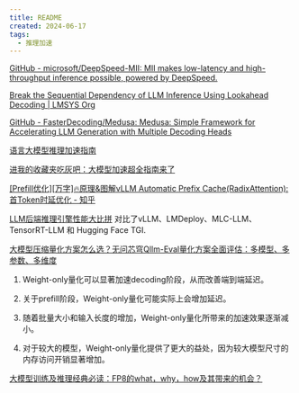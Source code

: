 ```yaml
---
title: README
created: 2024-06-17
tags:
  - 推理加速
---
```



[GitHub - microsoft/DeepSpeed-MII: MII makes low-latency and high-throughput inference possible, powered by DeepSpeed.](https://github.com/microsoft/DeepSpeed-MII)

[Break the Sequential Dependency of LLM Inference Using Lookahead Decoding | LMSYS Org](https://lmsys.org/blog/2023-11-21-lookahead-decoding/)

[GitHub - FasterDecoding/Medusa: Medusa: Simple Framework for Accelerating LLM Generation with Multiple Decoding Heads](https://github.com/FasterDecoding/Medusa)

[语言大模型推理加速指南](https://mp.weixin.qq.com/s/B3TD2p_5HKoYkzzupLoUxQ)

[进我的收藏夹吃灰吧：大模型加速超全指南来了](https://mp.weixin.qq.com/s/4USwSMIiudFCdy9C5pN1dQ)


[[Prefill优化][万字]🔥原理&图解vLLM Automatic Prefix Cache(RadixAttention): 首Token时延优化 - 知乎](https://zhuanlan.zhihu.com/p/693556044)

[LLM后端推理引擎性能大比拼](https://mp.weixin.qq.com/s/dPd84P_VdKog8v2IcHDOrQ) 对比了vLLM、LMDeploy、MLC-LLM、TensorRT-LLM 和 Hugging Face TGI.

[大模型压缩量化方案怎么选？无问芯穹Qllm-Eval量化方案全面评估：多模型、多参数、多维度](https://mp.weixin.qq.com/s/BxMT1CZk35yMP8qnhoFNFw)
1. Weight-only量化可以显著加速decoding阶段，从而改善端到端延迟。
    
2. 关于prefill阶段，Weight-only量化可能实际上会增加延迟。
    
3. 随着批量大小和输入长度的增加，Weight-only量化所带来的加速效果逐渐减小。
    
4. 对于较大的模型，Weight-only量化提供了更大的益处，因为较大模型尺寸的内存访问开销显著增加。

[大模型训练及推理经典必读：FP8的what，why，how及其带来的机会？](https://mp.weixin.qq.com/s/Hyb04agEpGpwM4inn6CibA)




